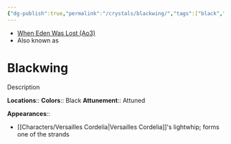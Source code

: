 ```yaml
---
{"dg-publish":true,"permalink":"/crystals/blackwing/","tags":["black","attuned","crystal"],"noteIcon":"saber1"}
---
```


- [When Eden Was Lost (Ao3)](https://archiveofourown.org/works/19334440)
- Also known as 
# Blackwing

Description

**Locations**:: 
**Colors**:: Black
**Attunement**:: Attuned

**Appearances**::
- [[Characters/Versailles Cordelia\|Versailles Cordelia]]'s lightwhip; forms one of the strands